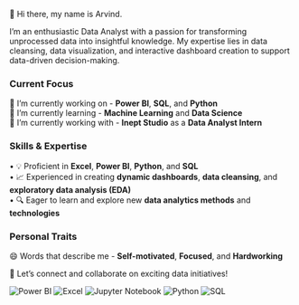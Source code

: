 👋 Hi there, my name is Arvind.

I’m an enthusiastic Data Analyst with a passion for transforming unprocessed data into insightful knowledge. My expertise lies in data cleansing, data visualization, and interactive dashboard creation to support data-driven decision-making.

### Current Focus
🔭 I’m currently working on - **Power BI**, **SQL**, and **Python**  
🌱 I’m currently learning - **Machine Learning** and **Data Science**  
👯 I’m currently working with - **Inept Studio** as a **Data Analyst Intern**

### Skills & Expertise
• 💡 Proficient in **Excel**, **Power BI**, **Python**, and **SQL**  
• 📈 Experienced in creating **dynamic dashboards**, **data cleansing**, and **exploratory data analysis (EDA)**  
• 🔍 Eager to learn and explore new **data analytics methods** and **technologies**

### Personal Traits
😄 Words that describe me - **Self-motivated**, **Focused**, and **Hardworking**

🚀 Let’s connect and collaborate on exciting data initiatives!

![Power BI](https://img.shields.io/badge/Power_BI-FFDD00?style=for-the-badge&logo=powerbi&logoColor=black)
![Excel](https://img.shields.io/badge/Excel-0C7A43?style=for-the-badge&logo=microsoft-excel&logoColor=white)
![Jupyter Notebook](https://img.shields.io/badge/Jupyter_Notebook-EA4C1D?style=for-the-badge&logo=jupyter&logoColor=white)
![Python](https://img.shields.io/badge/Python-4B8BBE?style=for-the-badge&logo=python&logoColor=white)
![SQL](https://img.shields.io/badge/SQL-CC2927?style=for-the-badge&logo=microsoft-sql-server&logoColor=white)


<!---[![ArvindUpreti GitHub stats](https://github-readme-stats.vercel.app/api?username=Arvindupreti&show_icons=true&count_private=true&include_all_commits=true&theme=radical)](https://github.com/Arvindupreti)--->




<!---
ArvindUpreti/ArvindUpreti is a ✨ special ✨ repository because its `README.md` (this file) appears on your GitHub profile.
You can click the Preview link to take a look at your changes.
--->
